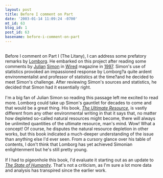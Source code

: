 ```yaml
---
layout: post
title: Before I comment on Part
date: '2003-01-14 11:09:24 -0700'
mt_id: 63
blog_id: 1
post_id: 63
basename: before-i-comment-on-part
---
```

<br />Before I comment on Part I (The Litany), I can address some prefatory remarks by <a href="http://www.lomborg.com/">Lomborg</a>. He embarked on this project after reading some comments by <a href="http://www.juliansimon.com/" title="His official site">Julian</a> <a href="http://www.bomis.com/rings/simon/" title="The Bomis ring for Simon">Simon</a> in <a href="http://www.wired.com/">Wired</a> magazine in <a href="http://www.wired.com/wired/archive/5.02/ffsimon_pr.html" title="This is probably the article that spawned TSE. I've linked to the print version so that you don't have to page through nine times. What a courteous blogger am I!">1997</a>. Simon's use of statistics provoked an impassioned response by Lomborg?a quite ardent environmentalist and professor of statistics  at the time?and he decided to meet Simon's challenge. After reviewing Simon's sources and statistics, he decided that Simon had it essentially right.<br /><br />I'm a big fan of Julian Simon so reading this passage left me excited to read more. Lomborg could take up Simon's gauntlet for decades to come and that would be a great thing. His book, <a href="http://www.amazon.com/exec/obidos/ASIN/0691003815/"><cite>The Ultimate Resource</cite></a>, is vastly different from any other environmental writing in that it says that, no matter how depleted so-called natural resources might become, there will always be unlimited quantities of the ultimate resource, man's mind. Wow! What a concept! Of course, he disputes the natural resource depletion in other works, but this book indicated a much-deeper understanding of the issue than anything else I'd ever seen. From a cursory glance over his table of contents, I don't think that Lomborg has yet achieved Simonian enlightenment but he's still pretty young.<br /><br />If I had to pigeonhole this book, I'd evaluate it starting out as an update to <a href="http://www.amazon.com/exec/obidos/ASIN/155786585X/"><cite>The State of Humanity</cite></a>. That's not a criticism, as I'm sure a lot more data and analysis has transpired since the earlier work.<br /><br /><br />
